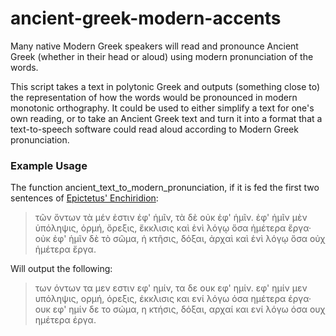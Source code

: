 # ancient-greek-modern-accents

Many native Modern Greek speakers will read and pronounce Ancient Greek (whether in their head or aloud) using modern pronunciation of the words. 

This script takes a text in polytonic Greek and outputs (something close to) the representation of how the words would be pronounced in modern monotonic orthography. It could be used to either simplify a text for one's own reading, or to take an Ancient Greek text and turn it into a format that a text-to-speech software could read aloud according to Modern Greek pronunciation. 

### Example Usage

The function ancient_text_to_modern_pronunciation, if it is fed the first two sentences of [Epictetus' Enchiridion](https://dcc.dickinson.edu/epictetus-encheiridion/chapter-1):
> τῶν ὄντων τὰ μέν ἐστιν ἐφ' ἡμῖν, τὰ δὲ οὐκ ἐφ' ἡμῖν. ἐφ' ἡμῖν μὲν ὑπόληψις, ὁρμή, ὄρεξις, ἔκκλισις καὶ ἑνὶ λόγῳ ὅσα ἡμέτερα ἔργα· οὐκ ἐφ' ἡμῖν δὲ τὸ σῶμα, ἡ κτῆσις, δόξαι, ἀρχαὶ καὶ ἑνὶ λόγῳ ὅσα οὐχ ἡμέτερα ἔργα.

Will output the following:
> των όντων τα μεν εστιν εφ' ημίν, τα δε ουκ εφ' ημίν. εφ' ημίν μεν υπόληψις, ορμή, όρεξις, έκκλισις και ενί λόγω όσα ημέτερα έργα· ουκ εφ' ημίν δε το σώμα, η κτήσις, δόξαι, αρχαί και ενί λόγω όσα ουχ ημέτερα έργα.
